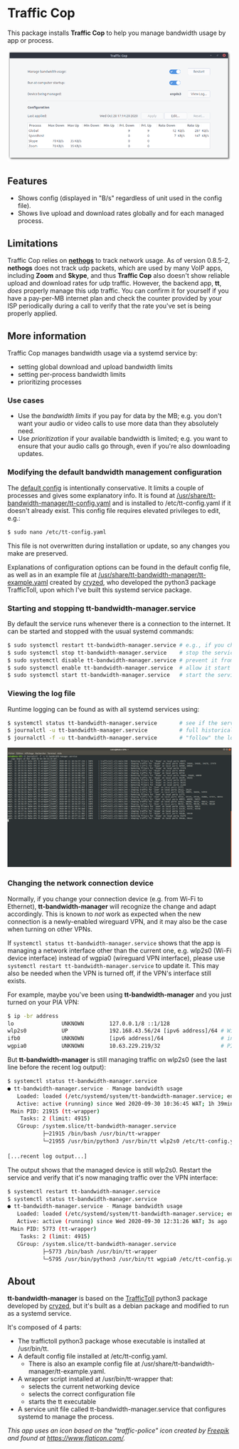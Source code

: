 # Traffic Cop
This package installs **Traffic Cop** to help you manage bandwidth usage by app or process.

![Traffic Cop](data/traffic-cop.png)

## Features
- Shows config (displayed in "B/s" regardless of unit used in the config file).
- Shows live upload and download rates globally and for each managed process.

## Limitations
Traffic Cop relies on **[nethogs](https://github.com/raboof/nethogs)** to track network usage. As of version 0.8.5-2, **nethogs** does not track udp packets, which are used by many VoIP apps, including **Zoom** and **Skype**, and thus **Traffic Cop** also doesn't show reliable upload and download rates for udp traffic. However, the backend app, **tt**, *does* properly manage this udp traffic. You can confirm it for yourself if you have a pay-per-MB internet plan and check the counter provided by your ISP periodically during a call to verify that the rate you've set is being properly applied.

## More information
Traffic Cop manages bandwidth usage via a systemd service by:
- setting global download and upload bandwidth limits
- setting per-process bandwidth limits
- prioritizing processes

### Use cases
- Use the *bandwidth limits* if you pay for data by the MB; e.g. you don't want your audio or video calls to use more data than they absolutely need.
- Use *prioritization* if your available bandwidth is limited; e.g. you want to ensure that your audio calls go through, even if you're also downloading updates.

### Modifying the default bandwidth management configuration
The [default config](config/tt-default-config.yaml) is intentionally conservative. It limits a couple of processes and gives some explanatory info. It is found at [/usr/share/tt-bandwidth-manager/tt-config.yaml](config/tt-default-config.yaml) and is installed to /etc/tt-config.yaml if it doesn't already exist.
This config file requires elevated privileges to edit, e.g.:
```bash
$ sudo nano /etc/tt-config.yaml
```
This file is not overwritten during installation or update, so any changes you make are preserved.

Explanations of configuration options can be found in the default config file, as well as in an example file at [/usr/share/tt-bandwidth-manager/tt-example.yaml](config/tt-example.yaml) created by [cryzed](https://github.com/cryzed), who developed the python3 package TrafficToll, upon which I've built this systemd service package.

### Starting and stopping tt-bandwidth-manager.service
By default the service runs whenever there is a connection to the internet. It can be started and stopped with the usual systemd commands:
```bash
$ sudo systemctl restart tt-bandwidth-manager.service # e.g., if you change the config file
$ sudo systemctl stop tt-bandwidth-manager.service    # stop the service (restarts on reboot)
$ sudo systemctl disable tt-bandwidth-manager.service # prevent it from starting on reboot
$ sudo systemctl enable tt-bandwidth-manager.service  # allow it start on reboot
$ sudo systemctl start tt-bandwidth-manager.service   # start the service immediately
```

### Viewing the log file
Runtime logging can be found as with all systemd services using:
```bash
$ systemctl status tt-bandwidth-manager.service       # see if the service is running
$ journalctl -u tt-bandwidth-manager.service          # full historical log
$ journalctl -f -u tt-bandwidth-manager.service       # "follow" the log live
```
![screenshot](screenshot.png)

### Changing the network connection device
Normally, if you change your connection device (e.g. from Wi-Fi to Ethernet), **tt-bandwidth-manager** will recognize the change and adapt accordingly. This is known to *not* work as expected when the new connection is a newly-enabled wireguard VPN, and it may also be the case when turning on other VPNs.

If ```systemctl status tt-bandwidth-manager.service``` shows that the app is managing a network interface other than the current one, e.g. wlp2s0 (Wi-Fi device interface) instead of wgpia0 (wireguard VPN interface), please use ```systemctl restart tt-bandwidth-manager.service``` to update it. This may also be needed when the VPN is turned off, if the VPN's interface still exists.

For example, maybe you've been using **tt-bandwidth-manager** and you just turned on your PIA VPN:
```bash
$ ip -br address
lo               UNKNOWN        127.0.0.1/8 ::1/128
wlp2s0           UP             192.168.43.56/24 [ipv6 address]/64 # Wi-Fi interface
ifb0             UNKNOWN        [ipv6 address]/64                  # interface created by tt-bandwidth-manager
wgpia0           UNKNOWN        10.63.229.219/32                   # PIA VPN interface
```
But **tt-bandwidth-manager** is still managing traffic on wlp2s0 (see the last line before the recent log output):
```bash
$ systemctl status tt-bandwidth-manager.service
● tt-bandwidth-manager.service - Manage bandwidth usage
   Loaded: loaded (/etc/systemd/system/tt-bandwidth-manager.service; enabled; vendor preset: enabled)
   Active: active (running) since Wed 2020-09-30 10:36:45 WAT; 1h 39min ago
 Main PID: 21915 (tt-wrapper)
    Tasks: 2 (limit: 4915)
   CGroup: /system.slice/tt-bandwidth-manager.service
           ├─21915 /bin/bash /usr/bin/tt-wrapper
           └─21955 /usr/bin/python3 /usr/bin/tt wlp2s0 /etc/tt-config.yaml

[...recent log output...]
```
The output shows that the managed device is still wlp2s0. Restart the service and verify that it's now managing traffic over the VPN interface:
```bash
$ systemctl restart tt-bandwidth-manager.service
$ systemctl status tt-bandwidth-manager.service
● tt-bandwidth-manager.service - Manage bandwidth usage
   Loaded: loaded (/etc/systemd/system/tt-bandwidth-manager.service; enabled; vendor preset: enabled)
   Active: active (running) since Wed 2020-09-30 12:31:26 WAT; 3s ago
 Main PID: 5773 (tt-wrapper)
    Tasks: 2 (limit: 4915)
   CGroup: /system.slice/tt-bandwidth-manager.service
           ├─5773 /bin/bash /usr/bin/tt-wrapper
           └─5795 /usr/bin/python3 /usr/bin/tt wgpia0 /etc/tt-config.yaml
```

## About
**tt-bandwidth-manager** is based on the [TrafficToll](https://github.com/cryzed/TrafficToll) python3 package developed by [cryzed](https://github.com/cryzed), but it's built as a debian package and modified to run as a systemd service.

It's composed of 4 parts:
- The traffictoll python3 package whose executable is installed at /usr/bin/tt.
- A default config file installed at /etc/tt-config.yaml.
  - There is also an example config file at /usr/share/tt-bandwidth-manager/tt-example.yaml.
- A wrapper script installed at /usr/bin/tt-wrapper that:
  - selects the current networking device
  - selects the correct configuration file
  - starts the tt executable
- A service unit file called tt-bandwidth-manager.service that configures systemd to manage the process.


*This app uses an icon based on the "traffic-police" icon created by [Freepik](https://www.flaticon.com/authors/freepik) and found at https://www.flaticon.com/.*
